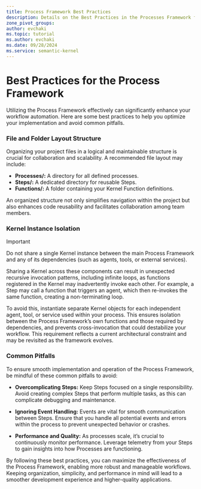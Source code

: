 ```yaml
---
title: Process Framework Best Practices
description: Details on the Best Practices in the Processes Framework from Semantic Kernel
zone_pivot_groups: 
author: evchaki            
ms.topic: tutorial
ms.author: evchaki   
ms.date: 09/28/2024
ms.service: semantic-kernel
---
```


# Best Practices for the Process Framework

Utilizing the Process Framework effectively can significantly enhance your workflow automation. Here are some best practices to help you optimize your implementation and avoid common pitfalls.

### File and Folder Layout Structure
Organizing your project files in a logical and maintainable structure is crucial for collaboration and scalability. A recommended file layout may include:

- **Processes/:** A directory for all defined processes.
- **Steps/:** A dedicated directory for reusable Steps.
- **Functions/:** A folder containing your Kernel Function definitions.

An organized structure not only simplifies navigation within the project but also enhances code reusability and facilitates collaboration among team members.

### Kernel Instance Isolation

> [!Important]
> Do not share a single Kernel instance between the main Process Framework and any of its dependencies (such as agents, tools, or external services). 

Sharing a Kernel across these components can result in unexpected recursive invocation patterns, including infinite loops, as functions registered in the Kernel may inadvertently invoke each other. For example, a Step may call a function that triggers an agent, which then re-invokes the same function, creating a non-terminating loop.

To avoid this, instantiate separate Kernel objects for each independent agent, tool, or service used within your process. This ensures isolation between the Process Framework’s own functions and those required by dependencies, and prevents cross-invocation that could destabilize your workflow. This requirement reflects a current architectural constraint and may be revisited as the framework evolves.

### Common Pitfalls
To ensure smooth implementation and operation of the Process Framework, be mindful of these common pitfalls to avoid:

- **Overcomplicating Steps:** Keep Steps focused on a single responsibility. Avoid creating complex Steps that perform multiple tasks, as this can complicate debugging and maintenance.
  
- **Ignoring Event Handling:** Events are vital for smooth communication between Steps. Ensure that you handle all potential events and errors within the process to prevent unexpected behavior or crashes.
  
- **Performance and Quality:** As processes scale, it’s crucial to continuously monitor performance. Leverage telemetry from your Steps to gain insights into how Processes are functioning.

By following these best practices, you can maximize the effectiveness of the Process Framework, enabling more robust and manageable workflows. Keeping organization, simplicity, and performance in mind will lead to a smoother development experience and higher-quality applications.

